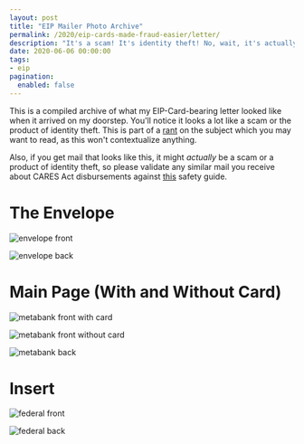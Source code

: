 ```yaml
---
layout: post
title: "EIP Mailer Photo Archive"
permalink: /2020/eip-cards-made-fraud-easier/letter/
description: "It's a scam! It's identity theft! No, wait, it's actually what passes for 'effort' at a federal level!"
date: 2020-06-06 00:00:00
tags:
- eip
pagination: 
  enabled: false
---
```


This is a compiled archive of what my EIP-Card-bearing letter looked like when it arrived on my doorstep. You'll notice it looks a lot like a scam or the product of identity theft. This is part of a [rant](/2020/eip-cards-made-fraud-easier/) on the subject which you may want to read, as this won't contextualize anything.

Also, if you get mail that looks like this, it might *actually* be a scam or a product of identity theft, so please validate any similar mail you receive about CARES Act disbursements against [this](/2020/eip-cards-made-fraud-easier/staying-safe/) safety guide.

# The Envelope

![envelope front](/2020/eip-cards-made-fraud-easier/envelope-front.png)

![envelope back](/2020/eip-cards-made-fraud-easier/envelope-back.png)

# Main Page (With and Without Card)

![metabank front with card](/2020/eip-cards-made-fraud-easier/metabank-front-card.png)

![metabank front without card](/2020/eip-cards-made-fraud-easier/metabank-front-clear.png)

![metabank back](/2020/eip-cards-made-fraud-easier/metabank-back.png)

# Insert

![federal front](/2020/eip-cards-made-fraud-easier/federal-front.png)

![federal back](/2020/eip-cards-made-fraud-easier/federal-back.png)